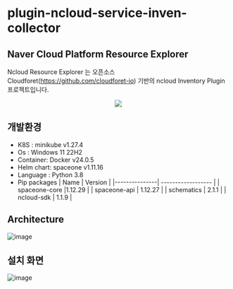 # plugin-ncloud-service-inven-collector

## Naver Cloud Platform Resource Explorer

Ncloud Resource Explorer 는 오픈소스 Cloudforet(https://github.com/cloudforet-io) 기반의 ncloud Inventory Plugin 프로젝트입니다.

<p align="center"><img src="https://github.com/chulgyujeon/plugin-ncloud-service-inven-collector/assets/101609006/05cc08b2-2bc2-4900-8882-e8fc12c92686" ></p>


## 개발환경
* K8S : minikube v1.27.4
* Os : Windows 11 22H2
* Container: Docker v24.0.5
* Helm chart: spaceone v1.11.16
* Language : Python 3.8
* Pip packages
     | Name          | Version            |
     |---------------| ------------------ |
     | spaceone-core |1.12.29 |
     | spaceone-api  | 1.12.27 |
     | schematics    | 2.1.1 |
     | ncloud-sdk    | 1.1.9 |


## Architecture

![image](https://github.com/chulgyujeon/plugin-ncloud-service-inven-collector/assets/101609006/d57bf765-14d8-4d79-ad6c-2826ecae1bcc)


## 설치 화면
![image](https://github.com/chulgyujeon/plugin-ncloud-service-inven-collector/assets/101609006/304db630-b312-4179-9494-7af6ab06f7ef)

